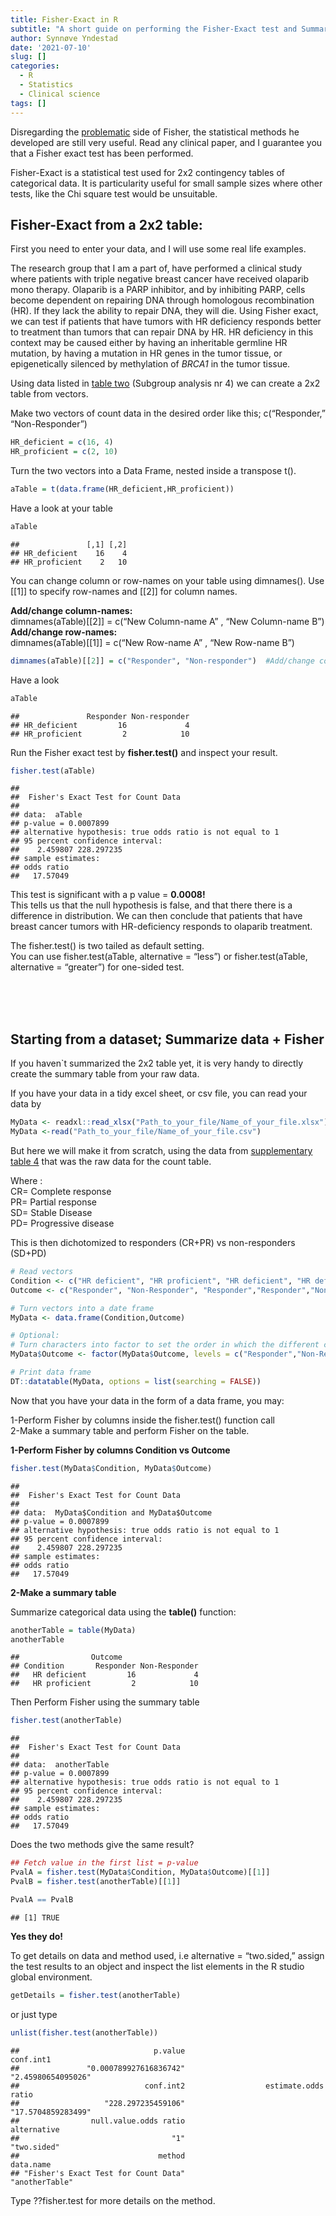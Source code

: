 ```yaml
---
title: Fisher-Exact in R
subtitle: "A short guide on performing the Fisher-Exact test and Summarizing a 2x2 table of categorical values."
author: Synnøve Yndestad
date: '2021-07-10'
slug: []
categories:
  - R
  - Statistics
  - Clinical science
tags: []
---
```


<script src="{{< blogdown/postref >}}index_files/htmlwidgets/htmlwidgets.js"></script>
<script src="{{< blogdown/postref >}}index_files/jquery/jquery.min.js"></script>
<link href="{{< blogdown/postref >}}index_files/datatables-css/datatables-crosstalk.css" rel="stylesheet" />
<script src="{{< blogdown/postref >}}index_files/datatables-binding/datatables.js"></script>
<link href="{{< blogdown/postref >}}index_files/dt-core/css/jquery.dataTables.min.css" rel="stylesheet" />
<link href="{{< blogdown/postref >}}index_files/dt-core/css/jquery.dataTables.extra.css" rel="stylesheet" />
<script src="{{< blogdown/postref >}}index_files/dt-core/js/jquery.dataTables.min.js"></script>
<link href="{{< blogdown/postref >}}index_files/crosstalk/css/crosstalk.css" rel="stylesheet" />
<script src="{{< blogdown/postref >}}index_files/crosstalk/js/crosstalk.min.js"></script>

Disregarding the [problematic](https://www.ucl.ac.uk/biosciences/gee/ucl-centre-computational-biology/ronald-aylmer-fisher-1890-1962) side of Fisher, the statistical methods he developed are still very useful. Read any clinical paper, and I guarantee you that a Fisher exact test has been performed.

<!-- this is a subheadline -->

Fisher-Exact is a statistical test used for 2x2 contingency tables of categorical data. It is particularity useful for small sample sizes where other tests, like the Chi square test would be unsuitable.

## Fisher-Exact from a 2x2 table:

First you need to enter your data, and I will use some real life examples.

The research group that I am a part of, have performed a clinical study where patients with triple negative breast cancer have received olaparib mono therapy.
Olaparib is a PARP inhibitor, and by inhibiting PARP, cells become dependent on repairing DNA
through homologous recombination (HR). If they lack the ability to repair DNA, they will die.
Using Fisher exact, we can test if patients that have tumors with HR deficiency responds better to treatment than tumors that can repair DNA by HR. HR deficiency in this context may be caused either by having an inheritable germline HR mutation, by having a mutation in HR
genes in the tumor tissue, or epigenetically silenced by methylation of *BRCA1* in the tumor tissue.

Using data listed in [table two](https://doi.org/10.1016/j.annonc.2020.11.009) (Subgroup analysis nr 4) we can create a 2x2 table from vectors.

Make two vectors of count data in the desired order like this; c(“Responder,” “Non-Responder”)

``` r
HR_deficient = c(16, 4)
HR_proficient = c(2, 10)
```

Turn the two vectors into a Data Frame, nested inside a transpose t().

``` r
aTable = t(data.frame(HR_deficient,HR_proficient))
```

Have a look at your table

``` r
aTable                                     
```

    ##               [,1] [,2]
    ## HR_deficient    16    4
    ## HR_proficient    2   10

You can change column or row-names on your table using dimnames(). Use \[\[1\]\] to specify row-names and \[\[2\]\] for column names.

**Add/change column-names:**  
dimnames(aTable)\[\[2\]\] = c(“New Column-name A” , “New Column-name B”)  
**Add/change row-names:**  
dimnames(aTable)\[\[1\]\] = c(“New Row-name A” , “New Row-name B”)

``` r
dimnames(aTable)[[2]] = c("Responder", "Non-responder")  #Add/change column-names
```

Have a look

``` r
aTable
```

    ##               Responder Non-responder
    ## HR_deficient         16             4
    ## HR_proficient         2            10

Run the Fisher exact test by **fisher.test()** and inspect your result.

``` r
fisher.test(aTable)
```

    ## 
    ##  Fisher's Exact Test for Count Data
    ## 
    ## data:  aTable
    ## p-value = 0.0007899
    ## alternative hypothesis: true odds ratio is not equal to 1
    ## 95 percent confidence interval:
    ##    2.459807 228.297235
    ## sample estimates:
    ## odds ratio 
    ##   17.57049

This test is significant with a p value = **0.0008!**  
This tells us that the null hypothesis is false, and that there there is a difference in distribution. We can then conclude that patients that have breast cancer tumors with HR-deficiency responds to olaparib treatment.

The fisher.test() is two tailed as default setting.  
You can use fisher.test(aTable, alternative = “less”) or fisher.test(aTable, alternative = “greater”) for one-sided test.

<br><br><br>

## Starting from a dataset; Summarize data + Fisher

If you haven\`t summarized the 2x2 table yet, it is very handy to directly create the summary table from your raw data.

If you have your data in a tidy excel sheet, or csv file, you can read your data by

``` r
MyData <- readxl::read_xlsx("Path_to_your_file/Name_of_your_file.xlsx")
MyData <-read("Path_to_your_file/Name_of_your_file.csv")
```

But here we will make it from scratch, using the data from [supplementary table 4](https://www.annalsofoncology.org/cms/10.1016/j.annonc.2020.11.009/attachment/43ff8176-5b33-45f0-a5a2-12c08e4e96b0/mmc6.pdf) that was the raw data for the count table.

Where :  
CR= Complete response  
PR= Partial response  
SD= Stable Disease  
PD= Progressive disease

This is then dichotomized to responders (CR+PR) vs non-responders (SD+PD)

``` r
# Read vectors
Condition <- c("HR deficient", "HR proficient", "HR deficient", "HR deficient", "HR deficient", "HR deficient", "HR deficient", "HR deficient", "HR deficient", "HR proficient", "HR proficient", "HR deficient", "HR proficient", "HR deficient", "HR deficient", "HR proficient", "HR deficient","HR deficient", "HR deficient", "HR proficient","HR proficient", "HR proficient", "HR proficient", "HR proficient", "HR proficient", "HR deficient","HR deficient", "HR deficient","HR deficient","HR deficient","HR deficient","HR proficient")
Outcome <- c("Responder", "Non-Responder", "Responder","Responder","Non-Responder", "Responder", "Responder", "Responder", "Responder", "Non-Responder", "Responder", "Responder", "Non-Responder", "Responder", "Responder", "Responder", "Non-Responder","Non-Responder", "Responder", "Non-Responder", "Non-Responder", "Non-Responder", "Non-Responder", "Non-Responder", "Non-Responder", "Responder", "Responder", "Non-Responder", "Responder", "Responder", "Responder", "Non-Responder")

# Turn vectors into a date frame
MyData <- data.frame(Condition,Outcome)

# Optional:
# Turn characters into factor to set the order in which the different categories are listed in the summary table
MyData$Outcome <- factor(MyData$Outcome, levels = c("Responder","Non-Responder"))

# Print data frame
DT::datatable(MyData, options = list(searching = FALSE))
```

<div id="htmlwidget-1" style="width:100%;height:auto;" class="datatables html-widget"></div>
<script type="application/json" data-for="htmlwidget-1">{"x":{"filter":"none","data":[["1","2","3","4","5","6","7","8","9","10","11","12","13","14","15","16","17","18","19","20","21","22","23","24","25","26","27","28","29","30","31","32"],["HR deficient","HR proficient","HR deficient","HR deficient","HR deficient","HR deficient","HR deficient","HR deficient","HR deficient","HR proficient","HR proficient","HR deficient","HR proficient","HR deficient","HR deficient","HR proficient","HR deficient","HR deficient","HR deficient","HR proficient","HR proficient","HR proficient","HR proficient","HR proficient","HR proficient","HR deficient","HR deficient","HR deficient","HR deficient","HR deficient","HR deficient","HR proficient"],["Responder","Non-Responder","Responder","Responder","Non-Responder","Responder","Responder","Responder","Responder","Non-Responder","Responder","Responder","Non-Responder","Responder","Responder","Responder","Non-Responder","Non-Responder","Responder","Non-Responder","Non-Responder","Non-Responder","Non-Responder","Non-Responder","Non-Responder","Responder","Responder","Non-Responder","Responder","Responder","Responder","Non-Responder"]],"container":"<table class=\"display\">\n  <thead>\n    <tr>\n      <th> <\/th>\n      <th>Condition<\/th>\n      <th>Outcome<\/th>\n    <\/tr>\n  <\/thead>\n<\/table>","options":{"searching":false,"order":[],"autoWidth":false,"orderClasses":false,"columnDefs":[{"orderable":false,"targets":0}]}},"evals":[],"jsHooks":[]}</script>

Now that you have your data in the form of a data frame, you may:

1-Perform Fisher by columns inside the fisher.test() function call  
2-Make a summary table and perform Fisher on the table.

**1-Perform Fisher by columns Condition vs Outcome**

``` r
fisher.test(MyData$Condition, MyData$Outcome)
```

    ## 
    ##  Fisher's Exact Test for Count Data
    ## 
    ## data:  MyData$Condition and MyData$Outcome
    ## p-value = 0.0007899
    ## alternative hypothesis: true odds ratio is not equal to 1
    ## 95 percent confidence interval:
    ##    2.459807 228.297235
    ## sample estimates:
    ## odds ratio 
    ##   17.57049

**2-Make a summary table**

Summarize categorical data using the **table()** function:

``` r
anotherTable = table(MyData)
anotherTable
```

    ##                Outcome
    ## Condition       Responder Non-Responder
    ##   HR deficient         16             4
    ##   HR proficient         2            10

Then Perform Fisher using the summary table

``` r
fisher.test(anotherTable)
```

    ## 
    ##  Fisher's Exact Test for Count Data
    ## 
    ## data:  anotherTable
    ## p-value = 0.0007899
    ## alternative hypothesis: true odds ratio is not equal to 1
    ## 95 percent confidence interval:
    ##    2.459807 228.297235
    ## sample estimates:
    ## odds ratio 
    ##   17.57049

Does the two methods give the same result?

``` r
## Fetch value in the first list = p-value
PvalA = fisher.test(MyData$Condition, MyData$Outcome)[[1]]    
PvalB = fisher.test(anotherTable)[[1]] 

PvalA == PvalB
```

    ## [1] TRUE

**Yes they do!**

To get details on data and method used, i.e alternative = “two.sided,” assign the test results to an object and inspect the list elements in the R studio global environment.

``` r
getDetails = fisher.test(anotherTable)
```

or just type

``` r
unlist(fisher.test(anotherTable))
```

    ##                              p.value                            conf.int1 
    ##               "0.000789927616836742"                   "2.45980654095026" 
    ##                            conf.int2                  estimate.odds ratio 
    ##                   "228.297235459106"                   "17.5704859283499" 
    ##                null.value.odds ratio                          alternative 
    ##                                  "1"                          "two.sided" 
    ##                               method                            data.name 
    ## "Fisher's Exact Test for Count Data"                       "anotherTable"

Type ??fisher.test for more details on the method.
